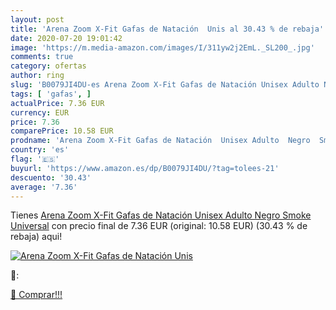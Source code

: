 ```yaml
---
layout: post
title: 'Arena Zoom X-Fit Gafas de Natación  Unis al 30.43 % de rebaja'
date: 2020-07-20 19:01:42
image: 'https://m.media-amazon.com/images/I/311yw2j2EmL._SL200_.jpg'
comments: true
category: ofertas
author: ring
slug: 'B0079JI4DU-es Arena Zoom X-Fit Gafas de Natación Unisex Adulto Negro...'
tags: [ 'gafas', ]
actualPrice: 7.36 EUR
currency: EUR
price: 7.36
comparePrice: 10.58 EUR
prodname: 'Arena Zoom X-Fit Gafas de Natación  Unisex Adulto  Negro  Smoke   Universal'
country: 'es'
flag: '🇪🇸'
buyurl: 'https://www.amazon.es/dp/B0079JI4DU/?tag=tolees-21'
descuento: '30.43'
average: '7.36'
---
```


Tienes [Arena Zoom X-Fit Gafas de Natación  Unisex Adulto  Negro  Smoke   Universal](https://www.amazon.es/dp/B0079JI4DU/?tag=tolees-21) con precio final de  7.36 EUR (original: 10.58 EUR) (30.43 %  de rebaja) aqui!

[![Arena Zoom X-Fit Gafas de Natación  Unis](https://m.media-amazon.com/images/I/311yw2j2EmL._SL200_.jpg)](https://www.amazon.es/dp/B0079JI4DU/?tag=tolees-21)

🔎:


[🛒 Comprar!!!](https://www.amazon.es/dp/B0079JI4DU/?tag=tolees-21)
